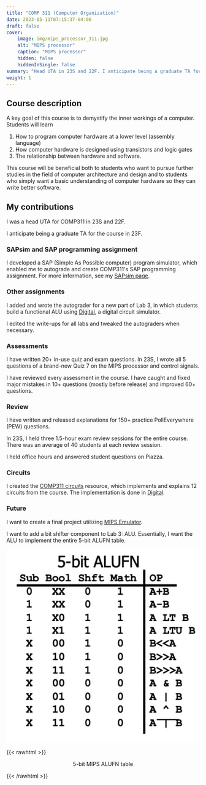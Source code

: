 ```yaml
---
title: "COMP 311 (Computer Organization)"
date: 2023-05-11T07:15:37-04:00
draft: false
cover:
    image: img/mips_processor_311.jpg
    alt: "MIPS processor"
    caption: "MIPS processor"
    hidden: false
    hiddenInSingle: false
summary: "Head UTA in 23S and 22F. I anticipate being a graduate TA for the course in 23F."
weight: 1
---
```


## Course description

A key goal of this course is to demystify the inner workings of a computer. Students will learn

1. How to program computer hardware at a lower level (assembly language)
2. How computer hardware is designed using transistors and logic gates
3. The relationship between hardware and software.

This course will be beneficial both to students who want to pursue further studies in the field of computer architecture and design and to students who simply want a basic understanding of computer hardware so they can write better software.

## My contributions

I was a head UTA for COMP311 in 23S and 22F.

I anticipate being a graduate TA for the course in 23F.

### SAPsim and SAP programming assignment

I developed a SAP (Simple As Possible computer) program simulator, which enabled me to autograde and create COMP311's SAP programming assignment. For more information, see my [SAPsim page](/projects/sapsim).

### Other assignments

I added and wrote the autograder for a new part of Lab 3, in which students build a functional ALU using [Digital](https://github.com/hneemann/Digital), a digital circuit simulator.

I edited the write-ups for all labs and tweaked the autograders when necessary.

### Assessments

I have written 20+ in-use quiz and exam questions. In 23S, I wrote all 5 questions of a brand-new Quiz 7 on the MIPS processor and control signals.

I have reviewed every assessment in the course. I have caught and fixed major mistakes in 10+ questions (mostly before release) and improved 60+ questions.

### Review

I have written and released explanations for 150+ practice PollEverywhere (PEW) questions.

In 23S, I held three 1.5-hour exam review sessions for the entire course. There was an average of 40 students at each review session.

I held office hours and answered student questions on Piazza.

### Circuits

I created the [COMP311 circuits](https://github.com/jesse-wei/COMP311-circuits) resource, which implements and explains 12 circuits from the course. The implementation is done in [Digital](https://github.com/hneemann/Digital).

### Future

I want to create a final project utilizing [MIPS Emulator](/projects/mips_emulator).

I want to add a bit shifter component to Lab 3: ALU. Essentially, I want the ALU to implement the entire 5-bit ALUFN table.

![5-bit MIPS ALUFN table](img/alufn.jpg)

{{< rawhtml >}}
<p align="center">5-bit MIPS ALUFN table</p>
{{< /rawhtml >}}

